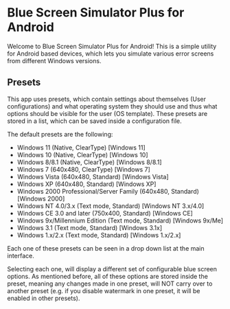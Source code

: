 # Blue Screen Simulator Plus for Android
Welcome to Blue Screen Simulator Plus for Android! This is a simple utility for Android based devices, which lets you simulate various error screens from different Windows versions.
## Presets
This app uses presets, which contain settings about themselves (User configurations) and what operating system they should use and thus what options should be visible for the user (OS template).
These presets are stored in a list, which can be saved inside a configuration file.

The default presets are the following:
* Windows 11 (Native, ClearType) [Windows 11]
* Windows 10 (Native, ClearType) [Windows 10]
* Windows 8/8.1 (Native, ClearType) [Windows 8/8.1]
* Windows 7 (640x480, ClearType) [Windows 7]
* Windows Vista (640x480, Standard) [Windows Vista]
* Windows XP (640x480, Standard) [Windows XP]
* Windows 2000 Professional/Server Family (640x480, Standard) [Windows 2000]
* Windows NT 4.0/3.x (Text mode, Standard) [Windows NT 3.x/4.0]
* Windows CE 3.0 and later (750x400, Standard) [Windows CE]
* Windows 9x/Millennium Edition (Text mode, Standard) [Windows 9x/Me]
* Windows 3.1 (Text mode, Standard) [Windows 3.1x]
* Windows 1.x/2.x (Text mode, Standard) [Windows 1.x/2.x]

Each one of these presets can be seen in a drop down list at the main interface.

Selecting each one, will display a different set of configurable blue screen options.
As mentioned before, all of these options are stored inside the preset, meaning any
changes made in one preset, will NOT carry over to another preset
(e.g. if you disable watermark in one preset, it will be enabled in other presets).